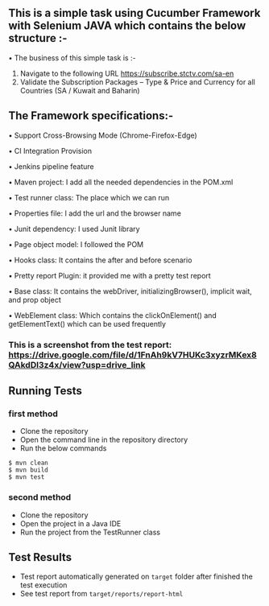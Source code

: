 ﻿## This is a simple task using Cucumber Framework with Selenium JAVA which contains the below structure :-
• The business of this simple task is :- 
1. Navigate to the following URL https://subscribe.stctv.com/sa-en
2. Validate the Subscription Packages – Type & Price and Currency for all Countries (SA / Kuwait and Baharin)

	
## The Framework specifications:-

•   Support Cross-Browsing Mode (Chrome-Firefox-Edge)

•   CI Integration Provision

•   Jenkins pipeline feature

•   Maven project: I add all the needed dependencies in the POM.xml

•	Test runner class: The place which we can run  

•	Properties file: I add the url and the browser name

•	Junit dependency: I used Junit library

•	Page object model: I followed the POM

•	Hooks class: It contains the after and before scenario

•	Pretty report Plugin: it provided me with a pretty test report

•   Base class: It contains the webDriver, initializingBrowser(), implicit wait, and prop object

•   WebElement class: Which contains the clickOnElement() and getElementText() which can be used frequently

### This is a screenshot from the test report: https://drive.google.com/file/d/1FnAh9kV7HUKc3xyzrMKex8QAkdDl3z4x/view?usp=drive_link

## Running Tests
### first method
* Clone the repository
* Open the command line in the repository directory
* Run the below commands
```shell
$ mvn clean
$ mvn build
$ mvn test
```
### second method
* Clone the repository
* Open the project in a Java IDE
* Run the project from the TestRunner class

## Test Results
* Test report automatically generated on `target` folder after finished the test execution
* See test report from `target/reports/report-html`
